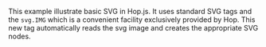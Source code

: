 This example illustrate basic SVG in Hop.js. It uses standard SVG tags and
the `svg.IMG` which is a convenient facility exclusively provided by Hop.
This new tag automatically reads the svg image and creates the appropriate
SVG nodes.
